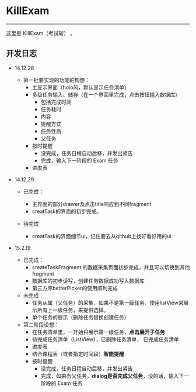 KillExam
========
-----
这里是 KillExam（考试斩） 。

开发日志
---
- 14.12.28
	- 第一批要实现的功能的构想：
		- 主显示界面（holo风，默认显示任务清单）
		- 多级任务输入、储存（在一个界面里完成，点击按钮输入数据库）
			- 包括完成时间
			- 任务耗时
			- 内容
			- 提醒方式
			- 任务性质
			- 父任务
		- 按时提醒
			- 没完成，任务日程自动后移，并发出紧告
			- 完成，输入下一阶段的 Exam 任务
		- 进度表
	
- 14.12.29
	- 已完成：
		- 主界面的部分drawer及点击title响应到不同fragment
		- creatTask的界面的初步完成。
	
	- 待完成
		- creatTask的界面细节ui，记住要去从github上找好看好用的ui

- 15.2.19
	- 已完成：
		- createTaskFragment 的数据采集页面初步完成，并且可以切换到其他fragment
		- 数据库的初步读写，创建任务数据成功写入数据库
		- 第三方库betterPicker的使用顺利完成
	- 未完成：
		- 任务从属（父任务）的采集，如果不是第一级任务，使用listView来展示所有上一级任务，来提供选择。
		- 单个任务的展示（删除任务替换创建任务）
	- 第二阶段设想：
		- 在任务清单里，一开始只展示第一级任务，**点击展开子任务**
		- 待完成任务清单（ListView），已删除任务清单， 已完成任务清单
		- 进度表
		- 结合课程表（或者指定时间段）**智能提醒**
		- 按时提醒
			- 没完成，任务日程自动后移，并发出紧告
			- 完成，如果有父任务，**dialog是否完成父任务**，没的话，输入下一阶段的 Exam 任务